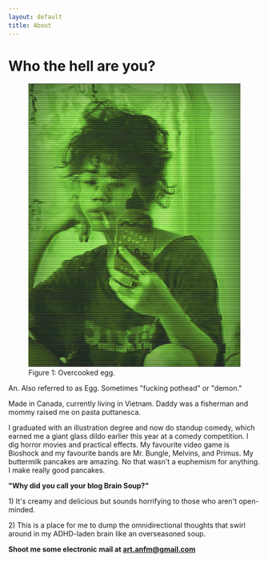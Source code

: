 ```yaml
---
layout: default
title: About
---
```

<div class="primary-box--header header-shadow">
  <h1>Who the hell are you?</h1>
</div>
<div class="primary-box--content about">
  <div class="bio-box">
    <figure class="bio-box--pic">
        <img src="/assets/selfieportrait.png">
        <figcaption>Figure 1: Overcooked egg.</figcaption>
    </figure>
    <p>
    An. Also referred to as Egg. Sometimes "fucking pothead" or "demon."</p>
    <p>Made in Canada, currently living in Vietnam. Daddy was a fisherman and mommy raised me on pasta puttanesca.</p>
    <p>I graduated with an illustration degree and now do standup comedy, which earned me a giant glass dildo earlier this year at a comedy competition.
    I dig horror movies and practical effects. My favourite video game is Bioshock and my favourite bands are Mr. Bungle, Melvins, and Primus. My buttermilk pancakes are amazing. No that wasn't a euphemism for anything. I make really good pancakes.</p>
  </div>
  <p><strong>"Why did you call your blog Brain Soup?"</strong></p>
  <p>1) It's creamy and delicious but sounds horrifying to those who aren't open-minded.</p>
  <p>2) This is a place for me to dump the omnidirectional thoughts that swirl around in my ADHD-laden brain like an overseasoned soup.
  </p>
  <p><strong>Shoot me some electronic mail at <a href="mailto:art.anfm@gmail.com" target="_blank">art.anfm@gmail.com</a></strong></p>
</div>